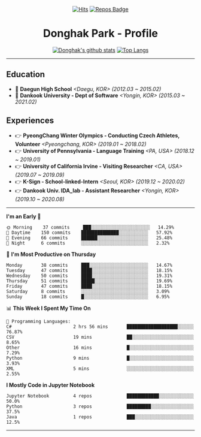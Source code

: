 <div align=center>
  
[![Hits](https://hits.seeyoufarm.com/api/count/incr/badge.svg?url=https%3A%2F%2Fgithub.com%2FDonghakPark)](https://hits.seeyoufarm.com)
[![Repos Badge](https://badges.pufler.dev/repos/DonghakPark)](https://badges.pufler.dev)

# Donghak Park - Profile

</div>

<div align=center>

[![Donghak's github stats](https://github-readme-stats.vercel.app/api?username=DonghakPark&show_icons=true&theme=vue)](https://github.com/anuraghazra/github-readme-stats)
[![Top Langs](https://github-readme-stats.vercel.app/api/top-langs/?username=DonghakPark&layout=compact)](https://github.com/anuraghazra/github-readme-stats)

</div>

--- 

## Education
- :school: **Daegun High School** *<Daegu, KOR> (2012.03 ~ 2015.02)*
- :school: **Dankook University - Dept of Software** *<Yongin, KOR> (2015.03 ~ 2021.02)*

## Experiences
- &#128073; **PyeongChang Winter Olympics - Conducting Czech Athletes, Volunteer** *<Pyeongchang, KOR> (2019.01 ~ 2018.02)*
- &#128073; **University of Pennsylvania - Language Training** *<PA, USA> (2018.12 ~ 2019.01)*
- &#128073; **University of California Irvine - Visiting Researcher** *<CA, USA> (2019.07 ~ 2019.09)*
- &#128073; **K-Sign - School-linked-Intern**  *<Seoul, KOR> (2019.12 ~ 2020.02)*
- &#128073; **Dankook Univ. IDA_lab - Assistant Researcher** *<Yongin, KOR> (2019.10 ~ 2020.08)*

---

<!--START_SECTION:waka-->
**I'm an Early 🐤** 

```text
🌞 Morning    37 commits     ███░░░░░░░░░░░░░░░░░░░░░░   14.29% 
🌆 Daytime    150 commits    ██████████████░░░░░░░░░░░   57.92% 
🌃 Evening    66 commits     ██████░░░░░░░░░░░░░░░░░░░   25.48% 
🌙 Night      6 commits      ░░░░░░░░░░░░░░░░░░░░░░░░░   2.32%

```
📅 **I'm Most Productive on Thursday** 

```text
Monday       38 commits     ███░░░░░░░░░░░░░░░░░░░░░░   14.67% 
Tuesday      47 commits     ████░░░░░░░░░░░░░░░░░░░░░   18.15% 
Wednesday    50 commits     ████░░░░░░░░░░░░░░░░░░░░░   19.31% 
Thursday     51 commits     █████░░░░░░░░░░░░░░░░░░░░   19.69% 
Friday       47 commits     ████░░░░░░░░░░░░░░░░░░░░░   18.15% 
Saturday     8 commits      ░░░░░░░░░░░░░░░░░░░░░░░░░   3.09% 
Sunday       18 commits     █░░░░░░░░░░░░░░░░░░░░░░░░   6.95%

```


📊 **This Week I Spent My Time On** 

```text
💬 Programming Languages: 
C#                       2 hrs 56 mins       ███████████████████░░░░░░   76.87% 
CSV                      19 mins             ██░░░░░░░░░░░░░░░░░░░░░░░   8.65% 
Other                    16 mins             █░░░░░░░░░░░░░░░░░░░░░░░░   7.29% 
Python                   9 mins              █░░░░░░░░░░░░░░░░░░░░░░░░   3.93% 
XML                      5 mins              ░░░░░░░░░░░░░░░░░░░░░░░░░   2.55%

```

**I Mostly Code in Jupyter Notebook** 

```text
Jupyter Notebook         4 repos             ████████████░░░░░░░░░░░░░   50.0% 
Python                   3 repos             █████████░░░░░░░░░░░░░░░░   37.5% 
Java                     1 repos             ███░░░░░░░░░░░░░░░░░░░░░░   12.5%

```



<!--END_SECTION:waka-->

--- 

